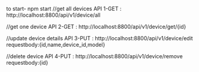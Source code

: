 to start-  npm start
//get all devices
API 1-GET : http://localhost:8800/api/v1/device/all

//get one device
API 2-GET : http://localhost:8800/api/v1/device/get/{id}

//update device details
API 3-PUT : http://localhost:8800/api/v1/device/edit requestbody:{id,name,device_id,model}

//delete device
API 4-PUT : http://localhost:8800/api/v1/device/remove requestbody:{id}